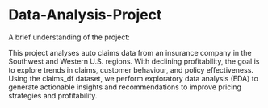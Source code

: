 # Data-Analysis-Project
A brief understanding of the project:

This project analyses auto claims data from an insurance company in the Southwest and Western U.S. regions. With declining profitability, the goal is to explore trends in claims, customer behaviour, and policy effectiveness. Using the claims_df dataset, we perform exploratory data analysis (EDA) to generate actionable insights and recommendations to improve pricing strategies and profitability.
